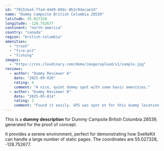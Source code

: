 ```yaml
---
id: "70152ea5-ffa4-44d9-868c-0b2c9dacae1d"
name: "Dummy Campsite British Columbia 28539"
latitude: 55.027328
longitude: -128.752677
continent: "north-america"
country: "canada"
region: "british-columbia"
amenities:
  - "trash"
  - "fire-pit"
  - "fishing"
images:
  - "https://res.cloudinary.com/demo/image/upload/v1/sample.jpg"
reviews:
  - author: "Dummy Reviewer A"
    date: "2025-09-026"
    rating: 4
    comment: "A nice, quiet dummy spot with some basic amenities."
  - author: "Dummy Reviewer B"
    date: "2025-05-014"
    rating: 3
    comment: "Found it easily. GPS was spot on for this dummy location."
---
```


This is a **dummy description** for Dummy Campsite British Columbia 28539, generated for the proof of concept.

It provides a serene environment, perfect for demonstrating how SvelteKit can handle a large number of static pages. The coordinates are 55.027328, -128.752677.
